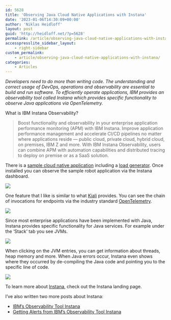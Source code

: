 ```yaml
---
id: 5628
title: 'Observing Java Cloud Native Applications with Instana'
date: '2023-01-06T14:30:09+00:00'
author: 'Niklas Heidloff'
layout: post
guid: 'http://heidloff.net/?p=5628'
permalink: /article/observing-java-cloud-native-applications-with-instana/
accesspresslite_sidebar_layout:
    - right-sidebar
custom_permalink:
    - article/observing-java-cloud-native-applications-with-instana/
categories:
    - Articles
---
```


*Developers need to do more than writing code. The understanding and correct usage of DevOps, operations and observability are essential to build and run software. To efficiently operate applications, IBM provides an observability tool called Instana which provides specific functionality to observe Java applications via OpenTelemetry.*

What is IBM Instana Observability?

> Boost functionality and observability in your enterprise application performance monitoring (APM) with IBM Instana. Improve application performance management and accelerate CI/CD pipelines no matter where applications reside — public cloud, private cloud, hybrid cloud, on premises, IBM Z and more. With IBM Instana Observability, users can combine APM with automation capabilities and distributed tracing to deploy on premise or as a SaaS solution.

There is a [sample cloud native application](https://github.com/instana/robot-shop) including a [load generator](https://github.com/instana/robot-shop/tree/master/load-gen). Once installed you can observe the sample robot application via the Instana dashboard.

![](../../wp-content/uploads/2023/01/instana-2-1.png)

One feature that I like is similar to what [Kiali](https://kiali.io/) provides. You can see the chain of invocations for endpoints via the industry standard [OpenTelemetry](https://www.instana.com/blog/what-is-opentelemetry/).

![](../../wp-content/uploads/2023/01/instana-2-2.png)

Since most enterprise applications have been implemented with Java, Instana provides specific functionality for Java services. For example under the ‘Stack’ tab you see JVMs.

![](../../wp-content/uploads/2023/01/instana-2-3.png)

When clicking on the JVM entries, you can get information about threads, heap memory and more. When Java errors occur, Instana even shows where they occurred by de-compiling the Java code and pointing you to the specific line of code.

![](../../wp-content/uploads/2023/01/instana-2-4.png)

To learn more about [Instana](https://www.ibm.com/products/instana), check out the Instana landing page.

I’ve also written two more posts about Instana:

- [IBM’s Observability Tool Instana](http://heidloff.net/article/ibm-observability-tool-instana/)
- [Getting Alerts from IBM’s Observability Tool Instana](http://heidloff.net/article/getting-alerts-from-ibm-observability-tool-instana/)